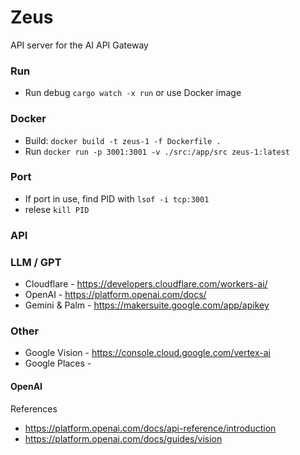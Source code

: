 # Zeus 

API server for the AI API Gateway

### Run 

* Run debug `cargo watch -x run` or use Docker image

### Docker

 * Build: `docker build -t zeus-1 -f Dockerfile .`
 * Run `docker run -p 3001:3001 -v ./src:/app/src zeus-1:latest`

### Port

 * If port in use, find PID with `lsof -i tcp:3001`
 * relese `kill PID`

 ### API 

### LLM / GPT 

 * Cloudflare - https://developers.cloudflare.com/workers-ai/ 
 * OpenAI  - https://platform.openai.com/docs/
 * Gemini & Palm - https://makersuite.google.com/app/apikey

### Other 

 * Google Vision - https://console.cloud.google.com/vertex-ai
 * Google Places - 

 #### OpenAI

References

* https://platform.openai.com/docs/api-reference/introduction 
* https://platform.openai.com/docs/guides/vision
